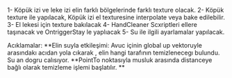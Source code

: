 1- Köpük izi ve leke izi elin farklı bölgelerinde farklı texture olacak.
2- Köpük texture ile yapılacak, Köpük izi el texturesine interpolate veya bake edilebilir.
3- El lekesi için texture bakılacak
4- HandCleaner Scxriptleri ellere taşınacak ve OntriggerStay le yaplıacak
5- Su ile ilgili ayarlamalar yapılacak.

Acıklamalar:
**Elin suyla etkileşimi: Avuc içinin global up vektoruyle arasındakı acıdan yola cıkarak , elin hangi tarafının temizlenecegı bulundu.
Su an dogru calısıyor. 
**PointTo noktasıyla musluk arasında distanceye bağlı olarak temizleme işlemi başlatılır. 
** 
